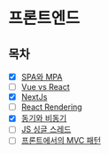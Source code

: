 # 프론트엔드

## 목차

- [x] [SPA와 MPA]()
- [ ] [Vue vs React]()
- [x] [NextJs]()
- [ ] [React Rendering]()
- [x] [동기와 비동기]()
- [ ] [JS 싱글 스레드]()
- [ ] [프론트에서의 MVC 패턴]()